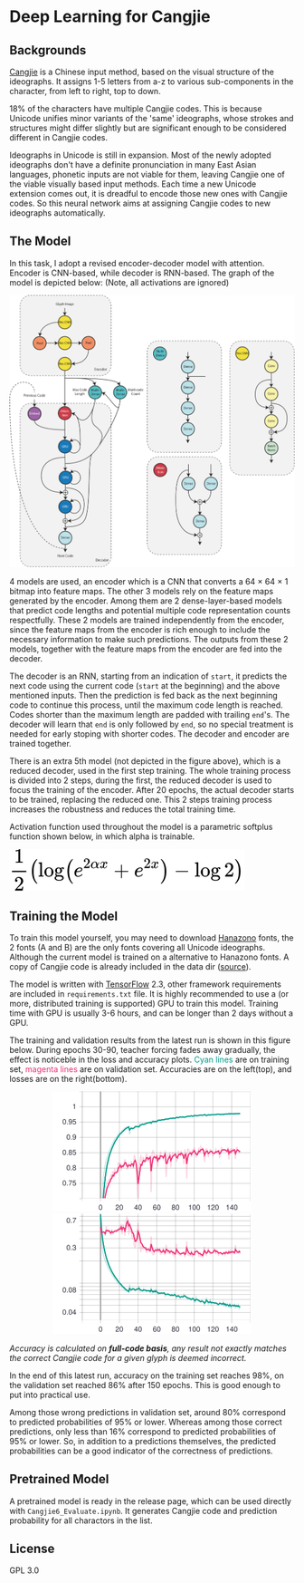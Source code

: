 # Deep Learning for Cangjie

## Backgrounds

[Cangjie](https://en.wikipedia.org/wiki/Cangjie_input_method) is a Chinese input method, based on the visual structure of the ideographs. It assigns 1-5 letters from a-z to various sub-components in the character, from left to right, top to down.

18% of the characters have multiple Cangjie codes. This is because Unicode unifies minor variants of the 'same' ideographs, whose strokes and structures might differ slightly but are significant enough to be considered different in Cangjie codes.

Ideographs in Unicode is still in expansion. Most of the newly adopted ideographs don't have a definite pronunciation in many East Asian languages, phonetic inputs are not viable for them, leaving Cangjie one of the viable visually based input methods. Each time a new Unicode extension comes out, it is dreadful to encode those new ones with Cangjie codes. So this neural network aims at assigning Cangjie codes to new ideographs automatically.

## The Model

In this task, I adopt a revised encoder-decoder model with attention. Encoder is CNN-based, while decoder is RNN-based. The graph of the model is depicted below: (Note, all activations are ignored)

![Model Graph](/Figures/graph.svg "Model Graph")

4 models are used, an encoder which is a CNN that converts a 64 × 64 × 1 bitmap into feature maps. The other 3 models rely on the feature maps generated by the encoder. Among them are 2 dense-layer-based models that predict code lengths and potential multiple code representation counts respectfully. These 2 models are trained independently from the encoder, since the feature maps from the encoder is rich enough to include the necessary information to make such predictions. The outputs from these 2 models, together with the feature maps from the encoder are fed into the decoder.

The decoder is an RNN, starting from an indication of `start`, it predicts the next code using the current code (`start` at the beginning) and the above mentioned inputs. Then the prediction is fed back as the next beginning code to continue this process, until the maximum code length is reached. Codes shorter than the maximum length are padded with trailing `end`'s. The decoder will learn that `end` is only followed by `end`, so no special treatment is needed for early stoping with shorter codes. The decoder and encoder are trained together.

There is an extra 5th model (not depicted in the figure above), which is a reduced decoder, used in the first step training. The whole training process is divided into 2 steps, during the first, the reduced decoder is used to focus the training of the encoder. After 20 epochs, the actual decoder starts to be trained, replacing the reduced one. This 2 steps training process increases the robustness and reduces the total training time.

Activation function used throughout the model is a parametric softplus function shown below, in which alpha is trainable.

![Activation Function](/Figures/equation.svg "Parametric Softplus")

## Training the Model

To train this model yourself, you may need to download [Hanazono](https://fonts.jp/hanazono/) fonts, the 2 fonts (A and B) are the only fonts covering all Unicode ideographs. Although the current model is trained on a alternative to Hanazono fonts. A copy of Cangjie code is already included in the data dir ([source](https://github.com/rime-aca/rime-cangjie6)).

The model is written with [TensorFlow](https://www.tensorflow.org) 2.3, other framework requirements are included in `requirements.txt` file. It is highly recommended to use a (or more, distributed training is supported) GPU to train this model. Training time with GPU is usually 3-6 hours, and can be longer than 2 days without a GPU.

The training and validation results from the latest run is shown in this figure below. During epochs 30-90, teacher forcing fades away gradually, the effect is noticeble in the loss and accuracy plots. <span style="color: #029988">Cyan lines</span> are on training set, <span style="color: #EE3377">magenta lines</span> are on validation set. Accuracies are on the left(top), and losses are on the right(bottom).

<p align="middle">
  <img src="/Figures/accuracy.svg" alt="Accuracy" title="Accuracy" width="350"/>
  <img src="/Figures/loss.svg" alt="Loss" title="Loss" width="350"/>
</p>

*Accuracy is calculated on **full-code basis**, any result not exactly matches the correct Cangjie code for a given glyph is deemed incorrect.*

In the end of this latest run, accuracy on the training set reaches 98%, on the validation set reached 86% after 150 epochs. This is good enough to put into practical use.

Among those wrong predictions in validation set, around 80% correspond to predicted probabilities of 95% or lower. Whereas among those correct predictions, only less than 16% correspond to predicted probabilities of 95% or lower. So, in addition to a predictions themselves, the predicted probabilities can be a good indicator of the correctness of predictions.

## Pretrained Model

A pretrained model is ready in the release page, which can be used directly with `Cangjie6_Evaluate.ipynb`. It generates Cangjie code and prediction probability for all charactors in the list.

## License

GPL 3.0
